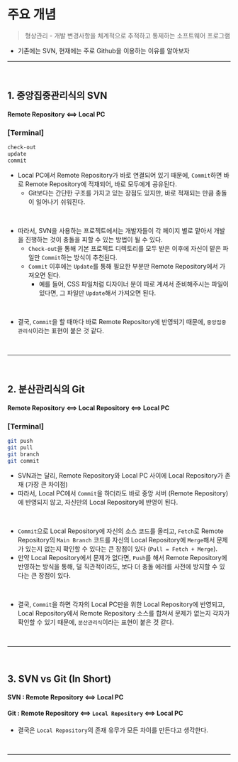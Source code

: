 
# 주요 개념 
> 형상관리 -  개발 변경사항을 체계적으로 추적하고 통제하는 소프트웨어 프로그램

* 기존에는 SVN, 현재에는 주로 Github을 이용하는 이유를 알아보자

<hr>
<br>

## 1. 중앙집중관리식의 SVN

#### Remote Repository <==> Local PC 

### [Terminal]
```bash
check-out
update
commit
```
* Local PC에서 Remote Repository가 바로 연결되어 있기 때문에, ```Commit```하면 바로 Remote Repository에 적재되어, 바로 모두에게 공유된다.
  * Git보다는 간단한 구조를 가지고 있는 장점도 있지만, 바로 적재되는 만큼 충돌이 일어나기 쉬워진다.

<br>

* 따라서, SVN을 사용하는 프로젝트에서는 개발자들이 각 페이지 별로 맡아서 개발을 진행하는 것이 충돌을 피할 수 있는 방법이 될 수 있다.
  * ```Check-out```을 통해 기본 프로젝트 디렉토리를 모두 받은 이후에 자신이 맡은 파일만 ```Commit```하는 방식이 추천된다.
  * ```Commit``` 이후에는 ```Update```를 통해 필요한 부분만 Remote Repository에서 가져오면 된다.
    * 예를 들어, CSS 파일처럼 디자이너 분이 따로 계셔서 준비해주시는 파일이 있다면, 그 파일만 ```Update```해서 가져오면 된다.

<br>

* 결국, ```Commit```을 할 때마다 바로 Remote Repository에 반영되기 때문에, ```중앙집중관리식```이라는 표현이 붙은 것 같다.

<br>
<hr>
<br>

## 2. 분산관리식의 Git

#### Remote Repository <==> Local Repository <==> Local PC

### [Terminal]
```bash
git push
git pull
git branch 
git commit
```
* SVN과는 달리, Remote Repository와 Local PC 사이에 Local Repository가 존재 (가장 큰 차이점)
 * 따라서, Local PC에서 ```Commit```을 하더라도 바로 중앙 서버 (Remote Repository)에 반영되지 않고, 자신만의 Local Repository에 반영이 된다.

<br>

* ```Commit```으로 Local Repository에 자신의 소스 코드를 올리고, ```Fetch```로 Remote Repository의 ```Main Branch``` 코드를 자신의 Local Repository에 ```Merge```해서 문제가 있는지 없는지 확인할 수 있다는 큰 장점이 있다 (```Pull = Fetch + Merge```).
 * 만약 Local Repository에서 문제가 없다면, ```Push```를 해서 Remote Repository에 반영하는 방식을 통해, 덜 직관적이라도, 보다 더 충돌 에러를 사전에 방지할 수 있다는 큰 장점이 있다. 

<br>

* 결국, ```Commit```을 하면 각자의 Local PC만을 위한 Local Repository에 반영되고, Local Repository에서 Remote Repository 소스를 합쳐서 문제가 없는지 각자가 확인할 수 있기 때문에, ```분산관리식```이라는 표현이 붙은 것 같다.

<br>
<hr>
<br>

## 3. SVN vs Git (In Short)

#### SVN : Remote Repository <==> Local PC

#### Git : Remote Repository <==> ```Local Repository``` <==> Local PC

* 결국은 ```Local Repository```의 존재 유무가 모든 차이를 만든다고 생각한다.

<br>
<hr>
<br>
